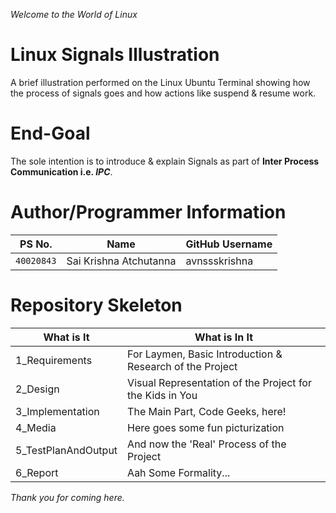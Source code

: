 *Welcome to the World of Linux*
# Linux Signals Illustration
A brief illustration performed on the Linux Ubuntu Terminal showing how the process of signals goes and how actions like suspend &amp; resume work.

# End-Goal
The sole intention is to introduce & explain Signals as part of **Inter Process Communication i.e. _IPC_**.

# Author/Programmer Information
| PS No. | Name | GitHub Username |
---------|-------------|----------------|
`40020843` | Sai Krishna Atchutanna | avnssskrishna |

# Repository Skeleton
| What is It | What is In It |
| ------ | ------ |
| 1_Requirements | For Laymen, Basic Introduction & Research of the Project |
| 2_Design | Visual Representation of the Project for the Kids in You  |
| 3_Implementation | The Main Part, Code Geeks, here! |
| 4_Media | Here goes some fun picturization |
| 5_TestPlanAndOutput | And now the 'Real' Process of the Project|
| 6_Report | Aah Some Formality... |

*Thank you for coming here.*
